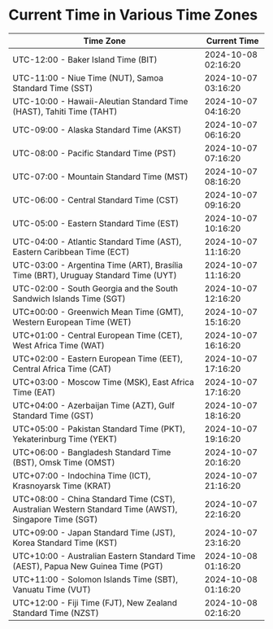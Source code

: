 # Current Time in Various Time Zones

| Time Zone | Current Time |
|-----------|--------------|
| UTC-12:00 - Baker Island Time (BIT) | 2024-10-08 02:16:20 |
| UTC-11:00 - Niue Time (NUT), Samoa Standard Time (SST) | 2024-10-07 03:16:20 |
| UTC-10:00 - Hawaii-Aleutian Standard Time (HAST), Tahiti Time (TAHT) | 2024-10-07 04:16:20 |
| UTC-09:00 - Alaska Standard Time (AKST) | 2024-10-07 06:16:20 |
| UTC-08:00 - Pacific Standard Time (PST) | 2024-10-07 07:16:20 |
| UTC-07:00 - Mountain Standard Time (MST) | 2024-10-07 08:16:20 |
| UTC-06:00 - Central Standard Time (CST) | 2024-10-07 09:16:20 |
| UTC-05:00 - Eastern Standard Time (EST) | 2024-10-07 10:16:20 |
| UTC-04:00 - Atlantic Standard Time (AST), Eastern Caribbean Time (ECT) | 2024-10-07 11:16:20 |
| UTC-03:00 - Argentina Time (ART), Brasília Time (BRT), Uruguay Standard Time (UYT) | 2024-10-07 11:16:20 |
| UTC-02:00 - South Georgia and the South Sandwich Islands Time (SGT) | 2024-10-07 12:16:20 |
| UTC±00:00 - Greenwich Mean Time (GMT), Western European Time (WET) | 2024-10-07 15:16:20 |
| UTC+01:00 - Central European Time (CET), West Africa Time (WAT) | 2024-10-07 16:16:20 |
| UTC+02:00 - Eastern European Time (EET), Central Africa Time (CAT) | 2024-10-07 17:16:20 |
| UTC+03:00 - Moscow Time (MSK), East Africa Time (EAT) | 2024-10-07 17:16:20 |
| UTC+04:00 - Azerbaijan Time (AZT), Gulf Standard Time (GST) | 2024-10-07 18:16:20 |
| UTC+05:00 - Pakistan Standard Time (PKT), Yekaterinburg Time (YEKT) | 2024-10-07 19:16:20 |
| UTC+06:00 - Bangladesh Standard Time (BST), Omsk Time (OMST) | 2024-10-07 20:16:20 |
| UTC+07:00 - Indochina Time (ICT), Krasnoyarsk Time (KRAT) | 2024-10-07 21:16:20 |
| UTC+08:00 - China Standard Time (CST), Australian Western Standard Time (AWST), Singapore Time (SGT) | 2024-10-07 22:16:20 |
| UTC+09:00 - Japan Standard Time (JST), Korea Standard Time (KST) | 2024-10-07 23:16:20 |
| UTC+10:00 - Australian Eastern Standard Time (AEST), Papua New Guinea Time (PGT) | 2024-10-08 01:16:20 |
| UTC+11:00 - Solomon Islands Time (SBT), Vanuatu Time (VUT) | 2024-10-08 01:16:20 |
| UTC+12:00 - Fiji Time (FJT), New Zealand Standard Time (NZST) | 2024-10-08 02:16:20 |
